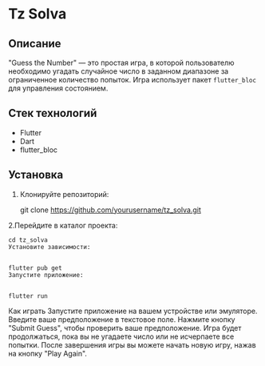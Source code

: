 # Tz Solva

## Описание

"Guess the Number" — это простая игра, в которой пользователю необходимо угадать случайное число в заданном диапазоне за ограниченное количество попыток. Игра использует пакет `flutter_bloc` для управления состоянием.

## Стек технологий

- Flutter
- Dart
- flutter_bloc

## Установка

1. Клонируйте репозиторий:

   git clone https://github.com/yourusername/tz_solva.git

2.Перейдите в каталог проекта:

    cd tz_solva
    Установите зависимости:


    flutter pub get
    Запустите приложение:


    flutter run

Как играть
Запустите приложение на вашем устройстве или эмуляторе.
Введите ваше предположение в текстовое поле.
Нажмите кнопку "Submit Guess", чтобы проверить ваше предположение.
Игра будет продолжаться, пока вы не угадаете число или не исчерпаете все попытки.
После завершения игры вы можете начать новую игру, нажав на кнопку "Play Again".
